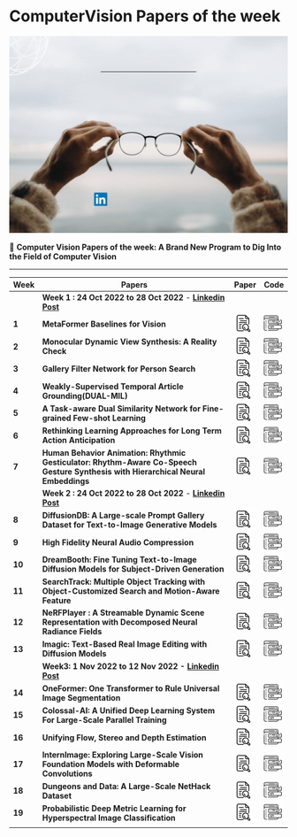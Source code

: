 # ComputerVision Papers of the week
**![](https://github.com/ashishpatel26/Computer-Vision-Papers-of-the-week/raw/main/icon/Colorful%20Futuristic%20Technology%20Poster.gif)**

📃 **Computer Vision Papers of the week: A Brand New Program to Dig Into the Field of Computer Vision**

---

| Week   | Papers                                                       | Paper                                                        | Code                                                         |
| ------ | ------------------------------------------------------------ | ------------------------------------------------------------ | ------------------------------------------------------------ |
|        | **Week 1 : 24 Oct 2022 to 28 Oct 2022** - [**Linkedin Post**](https://www.linkedin.com/posts/ashishpatel2604_week1-activity-6990548303960530945-RtwK?utm_source=share&utm_medium=member_desktop) |                                                              |                                                              |
| **1**  | **MetaFormer Baselines for Vision**                          | [![img](https://github.com/ashishpatel26/Computer-Vision-Papers-of-the-week/raw/main/icon/research.png)](https://arxiv.org/abs/2210.13452) | [![img](https://github.com/ashishpatel26/Computer-Vision-Papers-of-the-week/raw/main/icon/coding.png)](https://github.com/sail-sg/metaformer) |
| **2**  | **Monocular Dynamic View Synthesis: A Reality Check**        | [![img](https://github.com/ashishpatel26/Computer-Vision-Papers-of-the-week/raw/main/icon/research.png)](https://arxiv.org/abs/2210.13445) | [![img](https://github.com/ashishpatel26/Computer-Vision-Papers-of-the-week/raw/main/icon/coding.png)](https://github.com/kair-bair/dycheck) |
| **3**  | **Gallery Filter Network for Person Search**                 | [![img](https://github.com/ashishpatel26/Computer-Vision-Papers-of-the-week/raw/main/icon/research.png)](https://arxiv.org/abs/2210.12903) | [![img](https://github.com/ashishpatel26/Computer-Vision-Papers-of-the-week/raw/main/icon/coding.png)](https://github.com/lukejaffe/gfn) |
| **4**  | **Weakly-Supervised Temporal Article Grounding(DUAL-MIL)**   | [![img](https://github.com/ashishpatel26/Computer-Vision-Papers-of-the-week/raw/main/icon/research.png)](https://arxiv.org/abs/2210.12444) | [![img](https://github.com/ashishpatel26/Computer-Vision-Papers-of-the-week/raw/main/icon/coding.png)](https://github.com/zjuchenlong/WSAG) |
| **5**  | **A Task-aware Dual Similarity Network for Fine-grained Few-shot Learning** | [![img](https://github.com/ashishpatel26/Computer-Vision-Papers-of-the-week/raw/main/icon/research.png)](https://arxiv.org/abs/2210.12348) | [![img](https://github.com/ashishpatel26/Computer-Vision-Papers-of-the-week/raw/main/icon/coding.png)](https://github.com/qiyanhero/tdsnet) |
| **6**  | **Rethinking Learning Approaches for Long Term Action Anticipation** | [![img](https://github.com/ashishpatel26/Computer-Vision-Papers-of-the-week/raw/main/icon/research.png)](https://arxiv.org/abs/2210.11566) | [![img](https://github.com/ashishpatel26/Computer-Vision-Papers-of-the-week/raw/main/icon/coding.png)](https://github.com/Nmegha2601/anticipatr) |
| **7**  | **Human Behavior Animation: Rhythmic Gesticulator: Rhythm-Aware Co-Speech Gesture Synthesis with Hierarchical Neural Embeddings** | [![img](https://github.com/ashishpatel26/Computer-Vision-Papers-of-the-week/raw/main/icon/research.png)](https://arxiv.org/abs/2210.01448/) | [![img](https://github.com/ashishpatel26/Computer-Vision-Papers-of-the-week/raw/main/icon/coding.png)](https://github.com/Aubrey-ao/HumanBehaviorAnimation) |
|        | **Week 2 : 24 Oct 2022 to 28 Oct 2022** - [**Linkedin Post**](https://www.linkedin.com/posts/ashishpatel2604_week2-activity-6993080676761649152-90NG?utm_source=share&utm_medium=member_desktop) |                                                              |                                                              |
| **8**  | **DiffusionDB: A Large-scale Prompt Gallery Dataset for Text-to-Image Generative Models** | [![img](https://github.com/ashishpatel26/Computer-Vision-Papers-of-the-week/raw/main/icon/research.png)](https://arxiv.org/abs/2210.14896v1) | [![img](https://github.com/ashishpatel26/Computer-Vision-Papers-of-the-week/raw/main/icon/coding.png)](https://github.com/poloclub/diffusiondb) |
| **9**  | **High Fidelity Neural Audio Compression**                   | [![img](https://github.com/ashishpatel26/Computer-Vision-Papers-of-the-week/raw/main/icon/research.png)](https://arxiv.org/abs/2210.13438v1) | [![img](https://github.com/ashishpatel26/Computer-Vision-Papers-of-the-week/raw/main/icon/coding.png)](https://github.com/facebookresearch/encodec) |
| **10** | **DreamBooth: Fine Tuning Text-to-Image Diffusion Models for Subject-Driven Generation** | [![img](https://github.com/ashishpatel26/Computer-Vision-Papers-of-the-week/raw/main/icon/research.png)](https://arxiv.org/abs/2208.12242v1) | [![img](https://github.com/ashishpatel26/Computer-Vision-Papers-of-the-week/raw/main/icon/coding.png)](https://github.com/XavierXiao/Dreambooth-Stable-Diffusion) |
| **11** | **SearchTrack: Multiple Object Tracking with Object-Customized Search and Motion-Aware Feature** | [![img](https://github.com/ashishpatel26/Computer-Vision-Papers-of-the-week/raw/main/icon/research.png)](https://arxiv.org/abs/2210.16572) | [![img](https://github.com/ashishpatel26/Computer-Vision-Papers-of-the-week/raw/main/icon/coding.png)](https://github.com/qa276390/SearchTrack) |
| **12** | **NeRFPlayer : A Streamable Dynamic Scene Representation with Decomposed Neural Radiance Fields** | [![img](https://github.com/ashishpatel26/Computer-Vision-Papers-of-the-week/raw/main/icon/research.png)](https://arxiv.org/abs/2210.15947) | [![img](https://github.com/ashishpatel26/Computer-Vision-Papers-of-the-week/raw/main/icon/coding.png)](https://lsongx.github.io/projects/nerfplayer.html) |
| **13** | **Imagic: Text-Based Real Image Editing with Diffusion Models** | [![img](https://github.com/ashishpatel26/Computer-Vision-Papers-of-the-week/raw/main/icon/research.png)](https://arxiv.org/abs/2210.09276) | [![img](https://github.com/ashishpatel26/Computer-Vision-Papers-of-the-week/raw/main/icon/coding.png)]() |
|        | **Week3: 1 Nov 2022 to 12 Nov 2022 - [Linkedin Post]()**     |                                                              |                                                              |
| **14** | **OneFormer: One Transformer to Rule Universal Image Segmentation** | [![img](https://github.com/ashishpatel26/Computer-Vision-Papers-of-the-week/raw/main/icon/research.png)](https://arxiv.org/abs/2211.06220v1) | [![img](https://github.com/ashishpatel26/Computer-Vision-Papers-of-the-week/raw/main/icon/coding.png)](https://github.com/SHI-Labs/OneFormer) |
| **15** | **Colossal-AI: A Unified Deep Learning System For Large-Scale Parallel Training** | [![img](https://github.com/ashishpatel26/Computer-Vision-Papers-of-the-week/raw/main/icon/research.png)](https://arxiv.org/abs/2110.14883v2) | [![img](https://github.com/ashishpatel26/Computer-Vision-Papers-of-the-week/raw/main/icon/coding.png)](https://github.com/hpcaitech/colossalai) |
| **16** | **Unifying Flow, Stereo and Depth Estimation**               | [![img](https://github.com/ashishpatel26/Computer-Vision-Papers-of-the-week/raw/main/icon/research.png)](https://arxiv.org/abs/2211.05783v1) | [![img](https://github.com/ashishpatel26/Computer-Vision-Papers-of-the-week/raw/main/icon/coding.png)](https://github.com/autonomousvision/unimatch) |
| **17** | **InternImage: Exploring Large-Scale Vision Foundation Models with Deformable Convolutions** | [![img](https://github.com/ashishpatel26/Computer-Vision-Papers-of-the-week/raw/main/icon/research.png)](https://arxiv.org/abs/2211.05778v2) | [![img](https://github.com/ashishpatel26/Computer-Vision-Papers-of-the-week/raw/main/icon/coding.png)](https://github.com/opengvlab/internimage) |
| **18** | **Dungeons and Data: A Large-Scale NetHack Dataset**         | [![img](https://github.com/ashishpatel26/Computer-Vision-Papers-of-the-week/raw/main/icon/research.png)](https://arxiv.org/abs/2211.00539v1) | [![img](https://github.com/ashishpatel26/Computer-Vision-Papers-of-the-week/raw/main/icon/coding.png)](https://github.com/facebookresearch/nle) |
| **19** | **Probabilistic Deep Metric Learning for Hyperspectral Image Classification** | [![img](https://github.com/ashishpatel26/Computer-Vision-Papers-of-the-week/raw/main/icon/research.png)](https://arxiv.org/abs/2211.08349) | [![img](https://github.com/ashishpatel26/Computer-Vision-Papers-of-the-week/raw/main/icon/coding.png)](https://github.com/wzzheng/pdml) |
|        |                                                              |                                                              |                                                              |

